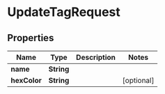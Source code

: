 

# UpdateTagRequest


## Properties

| Name | Type | Description | Notes |
|------------ | ------------- | ------------- | -------------|
|**name** | **String** |  |  |
|**hexColor** | **String** |  |  [optional] |



